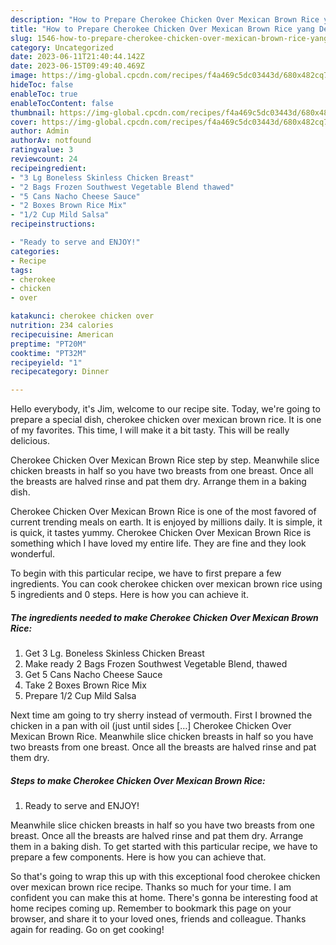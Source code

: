 ```yaml
---
description: "How to Prepare Cherokee Chicken Over Mexican Brown Rice yang Delicious"
title: "How to Prepare Cherokee Chicken Over Mexican Brown Rice yang Delicious"
slug: 1546-how-to-prepare-cherokee-chicken-over-mexican-brown-rice-yang-delicious
category: Uncategorized
date: 2023-06-11T21:40:44.142Z
date: 2023-06-15T09:49:40.469Z
image: https://img-global.cpcdn.com/recipes/f4a469c5dc03443d/680x482cq70/cherokee-chicken-over-mexican-brown-rice-recipe-main-photo.jpg
hideToc: false
enableToc: true
enableTocContent: false
thumbnail: https://img-global.cpcdn.com/recipes/f4a469c5dc03443d/680x482cq70/cherokee-chicken-over-mexican-brown-rice-recipe-main-photo.jpg
cover: https://img-global.cpcdn.com/recipes/f4a469c5dc03443d/680x482cq70/cherokee-chicken-over-mexican-brown-rice-recipe-main-photo.jpg
author: Admin
authorAv: notfound
ratingvalue: 3
reviewcount: 24
recipeingredient:
- "3 Lg Boneless Skinless Chicken Breast"
- "2 Bags Frozen Southwest Vegetable Blend thawed"
- "5 Cans Nacho Cheese Sauce"
- "2 Boxes Brown Rice Mix"
- "1/2 Cup Mild Salsa"
recipeinstructions:

- "Ready to serve and ENJOY!"
categories:
- Recipe
tags:
- cherokee
- chicken
- over

katakunci: cherokee chicken over 
nutrition: 234 calories
recipecuisine: American
preptime: "PT20M"
cooktime: "PT32M"
recipeyield: "1"
recipecategory: Dinner

---
```



Hello everybody, it's Jim, welcome to our recipe site. Today, we're going to prepare a special dish, cherokee chicken over mexican brown rice. It is one of my favorites. This time, I will make it a bit tasty. This will be really delicious.

Cherokee Chicken Over Mexican Brown Rice step by step. Meanwhile slice chicken breasts in half so you have two breasts from one breast. Once all the breasts are halved rinse and pat them dry. Arrange them in a baking dish.

Cherokee Chicken Over Mexican Brown Rice is one of the most favored of current trending meals on earth. It is enjoyed by millions daily. It is simple, it is quick, it tastes yummy. Cherokee Chicken Over Mexican Brown Rice is something which I have loved my entire life. They are fine and they look wonderful.


To begin with this particular recipe, we have to first prepare a few ingredients. You can cook cherokee chicken over mexican brown rice using 5 ingredients and 0 steps. Here is how you can achieve it.

<!--inarticleads1-->

##### The ingredients needed to make Cherokee Chicken Over Mexican Brown Rice:

1. Get 3 Lg. Boneless Skinless Chicken Breast
1. Make ready 2 Bags Frozen Southwest Vegetable Blend, thawed
1. Get 5 Cans Nacho Cheese Sauce
1. Take 2 Boxes Brown Rice Mix
1. Prepare 1/2 Cup Mild Salsa


Next time am going to try sherry instead of vermouth. First I browned the chicken in a pan with oil (just until sides […] Cherokee Chicken Over Mexican Brown Rice. Meanwhile slice chicken breasts in half so you have two breasts from one breast. Once all the breasts are halved rinse and pat them dry. 

<!--inarticleads2-->

##### Steps to make Cherokee Chicken Over Mexican Brown Rice:


1. Ready to serve and ENJOY!

Meanwhile slice chicken breasts in half so you have two breasts from one breast. Once all the breasts are halved rinse and pat them dry. Arrange them in a baking dish. To get started with this particular recipe, we have to prepare a few components. Here is how you can achieve that. 

So that's going to wrap this up with this exceptional food cherokee chicken over mexican brown rice recipe. Thanks so much for your time. I am confident you can make this at home. There's gonna be interesting food at home recipes coming up. Remember to bookmark this page on your browser, and share it to your loved ones, friends and colleague. Thanks again for reading. Go on get cooking!

